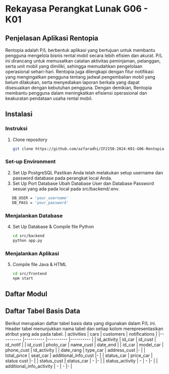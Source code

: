 # Rekayasa Perangkat Lunak G06 - K01

## Penjelasan Aplikasi Rentopia
Rentopia adalah P/L berbentuk aplikasi yang bertujuan untuk membantu pengguna mengelola bisnis rental mobil secara lebih efisien dan akurat. P/L ini dirancang untuk memusatkan catatan aktivitas peminjaman, pelanggan, serta unit mobil yang dimiliki, sehingga memudahkan pengelolaan operasional sehari-hari. Rentopia juga dilengkapi dengan fitur notifikasi yang mengingatkan pengguna tentang jadwal pengembalian mobil yang belum dilakukan, serta menyediakan laporan berkala yang dapat disesuaikan dengan kebutuhan pengguna. Dengan demikian, Rentopia membantu pengguna dalam meningkatkan efisiensi operasional dan keakuratan pendataan usaha rental mobil.

## Instalasi

### Instruksi
   1. Clone repository
      ```bash
      git clone https://github.com/azfaradhi/IF2150-2024-K01-G06-Rentopia.git
      ```
### Set-up Environment
  2. Set Up PostgreSQL
     Pastikan Anda telah melakukan setup username dan password database pada perangkat local Anda.
  3. Set Up Port Database
     Ubah Database User dan Database Password sesuai yang ada pada local pada src/backend/.env.
   ```bash
      DB_USER = 'your_username'
      DB_PASS = 'your_password'
   ```
### Menjalankan Database
   4. Set Up Database & Compile file Python
      ```bash
      cd src/backend
      python app.py
      ```
### Menjalankan Aplikasi
   5. Compile file Java & HTML
      ```bash
      cd src/frontend
      npm start
      ```

## Daftar Modul


## Daftar Tabel Basis Data
Berikut merupakan daftar tabel basis data yang digunakan dalam P/L ini. Header tabel menunjukkan nama tabel dan setiap kolom merepresentasikan atribut yang ada pada tabel.
| activities               | cars       | customers             | notifications |
|----------                |----------  |----------             |----------     |
| id_activity              | id_car     | id_cust               | id_notif      |
| id_cust                  | photo_car  | name_cust             | date_end      |
| id_car                   | model_car  | phone_cust            | id_activity   |
| date_rang                | type_car   | address_cust          |-  |
| total_price              | seat_car   | additional_info_cust  |-   |
| status_car               | price_car  | status cust           |-   |
| status_cust              | status_car | -                     |-   |
| status_activity          | -          | -                     |-   |
| additional_info_activity | -          | -                     |-   |
